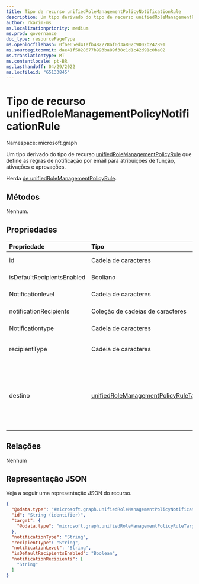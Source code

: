 ```yaml
---
title: Tipo de recurso unifiedRoleManagementPolicyNotificationRule
description: Um tipo derivado do tipo de recurso unifiedRoleManagementPolicyRule que define as regras de notificação por email para atribuições de função, ativações e aprovações.
author: rkarim-ms
ms.localizationpriority: medium
ms.prod: governance
doc_type: resourcePageType
ms.openlocfilehash: 0fae65ed41efb482278af0d3a802c9002b242891
ms.sourcegitcommit: dae41f5828677b993ba89f38c1d1c42d91c0ba02
ms.translationtype: MT
ms.contentlocale: pt-BR
ms.lasthandoff: 04/29/2022
ms.locfileid: "65133845"
---
```

# <a name="unifiedrolemanagementpolicynotificationrule-resource-type"></a>Tipo de recurso unifiedRoleManagementPolicyNotificationRule

Namespace: microsoft.graph

Um tipo derivado do tipo de recurso [unifiedRoleManagementPolicyRule](../resources/unifiedrolemanagementpolicyrule.md) que define as regras de notificação por email para atribuições de função, ativações e aprovações.

Herda [de unifiedRoleManagementPolicyRule](../resources/unifiedrolemanagementpolicyrule.md).

## <a name="methods"></a>Métodos

Nenhum.


## <a name="properties"></a>Propriedades
|Propriedade|Tipo|Descrição|
|:---|:---|:---|
|id|Cadeia de caracteres|Identificador da regra. Herdado da [entidade](../resources/entity.md).|
|isDefaultRecipientsEnabled|Booliano|Indica se um destinatário padrão receberá o email de notificação.|
|Notificationlevel|Cadeia de caracteres|O nível de notificação. Os valores possíveis são `None`, `Critical`. `All`|
|notificationRecipients|Coleção de cadeias de caracteres|A lista de destinatários das notificações por email.|
|Notificationtype|Cadeia de caracteres|O tipo de notificação. Há `Email` suporte apenas para isso.|
|recipientType|Cadeia de caracteres|O tipo de destinatário da notificação. Os valores possíveis são `Requestor`, `Approver`. `Admin`|
|destino|[unifiedRoleManagementPolicyRuleTarget](../resources/unifiedrolemanagementpolicyruletarget.md)|Define detalhes do escopo direcionado pela regra de notificação. Os detalhes podem incluir o tipo de entidade de segurança, o tipo de atribuição de função e as ações que afetam uma função. Herdado [de unifiedRoleManagementPolicyRule](../resources/unifiedrolemanagementpolicyrule.md). Suporta `$filter` (`eq`, `ne`).|

## <a name="relationships"></a>Relações
Nenhum

## <a name="json-representation"></a>Representação JSON
Veja a seguir uma representação JSON do recurso.
<!-- {
  "blockType": "resource",
  "keyProperty": "id",
  "@odata.type": "microsoft.graph.unifiedRoleManagementPolicyNotificationRule",
  "baseType": "microsoft.graph.unifiedRoleManagementPolicyRule",
  "openType": false
}
-->
``` json
{
  "@odata.type": "#microsoft.graph.unifiedRoleManagementPolicyNotificationRule",
  "id": "String (identifier)",
  "target": {
    "@odata.type": "microsoft.graph.unifiedRoleManagementPolicyRuleTarget"
  },
  "notificationType": "String",
  "recipientType": "String",
  "notificationLevel": "String",
  "isDefaultRecipientsEnabled": "Boolean",
  "notificationRecipients": [
    "String"
  ]
}
```

